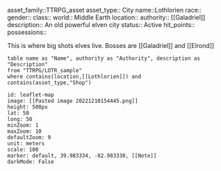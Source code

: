 asset_family::TTRPG_asset
asset_type:: City
name::Lothlorien
race::
gender::
class::
world:: Middle Earth
location::
authority:: [[Galadriel]]
description:: An old powerful elven city
status:: Active
hit_points::
possessions::


This is where big shots elves live. Bosses are [[Galadriel]] and [[Elrond]]

```dataview
table name as "Name", authority as "Authority", description as "Description"
from "TTRPG/LOTR_sample"
where contains(location,[[Lothlorien]]) and contains(asset_type,"Shop")
```
```leaflet
id: leaflet-map
image: [[Pasted image 20221210154445.png]]
height: 500px
lat: 50
long: 50
minZoom: 1
maxZoom: 10
defaultZoom: 9
unit: meters
scale: 100
marker: default, 39.983334, -82.983330, [[Note]]
darkMode: False
```

